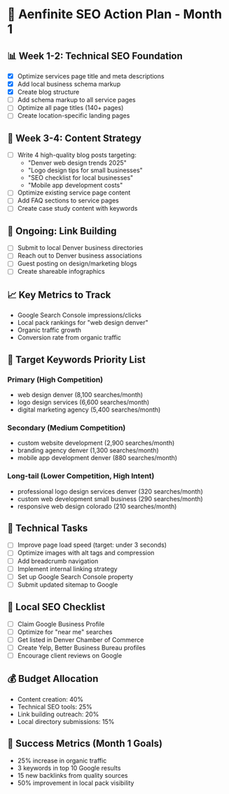# 🚀 Aenfinite SEO Action Plan - Month 1

## 📊 Week 1-2: Technical SEO Foundation
- [x] Optimize services page title and meta descriptions
- [x] Add local business schema markup
- [x] Create blog structure
- [ ] Add schema markup to all service pages
- [ ] Optimize all page titles (140+ pages)
- [ ] Create location-specific landing pages

## 📝 Week 3-4: Content Strategy
- [ ] Write 4 high-quality blog posts targeting:
  - "Denver web design trends 2025"
  - "Logo design tips for small businesses"
  - "SEO checklist for local businesses"
  - "Mobile app development costs"
- [ ] Optimize existing service page content
- [ ] Add FAQ sections to service pages
- [ ] Create case study content with keywords

## 🔗 Ongoing: Link Building
- [ ] Submit to local Denver business directories
- [ ] Reach out to Denver business associations
- [ ] Guest posting on design/marketing blogs
- [ ] Create shareable infographics

## 📈 Key Metrics to Track
- Google Search Console impressions/clicks
- Local pack rankings for "web design denver"
- Organic traffic growth
- Conversion rate from organic traffic

## 🎯 Target Keywords Priority List

### Primary (High Competition)
- web design denver (8,100 searches/month)
- logo design services (6,600 searches/month)
- digital marketing agency (5,400 searches/month)

### Secondary (Medium Competition)
- custom website development (2,900 searches/month)
- branding agency denver (1,300 searches/month)
- mobile app development denver (880 searches/month)

### Long-tail (Lower Competition, High Intent)
- professional logo design services denver (320 searches/month)
- custom web development small business (290 searches/month)
- responsive web design colorado (210 searches/month)

## 🔧 Technical Tasks
- [ ] Improve page load speed (target: under 3 seconds)
- [ ] Optimize images with alt tags and compression
- [ ] Add breadcrumb navigation
- [ ] Implement internal linking strategy
- [ ] Set up Google Search Console property
- [ ] Submit updated sitemap to Google

## 📱 Local SEO Checklist
- [ ] Claim Google Business Profile
- [ ] Optimize for "near me" searches
- [ ] Get listed in Denver Chamber of Commerce
- [ ] Create Yelp, Better Business Bureau profiles
- [ ] Encourage client reviews on Google

## 💰 Budget Allocation
- Content creation: 40%
- Technical SEO tools: 25%
- Link building outreach: 20%
- Local directory submissions: 15%

## 🎯 Success Metrics (Month 1 Goals)
- 25% increase in organic traffic
- 3 keywords in top 10 Google results
- 15 new backlinks from quality sources
- 50% improvement in local pack visibility